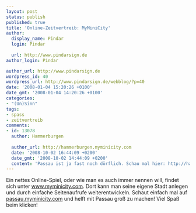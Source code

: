 ```yaml
---
layout: post
status: publish
published: true
title: 'Online-Zeitvertreib: MyMiniCity'
author:
  display_name: Pindar
  login: Pindar
  
  url: http://www.pindarsign.de
author_login: Pindar

author_url: http://www.pindarsign.de
wordpress_id: 40
wordpress_url: http://www.pindarsign.de/webblog/?p=40
date: '2008-01-04 15:20:26 +0100'
date_gmt: '2008-01-04 14:20:26 +0100'
categories:
- "(Un)Sinn"
tags:
- spass
- zeitvertreib
comments:
- id: 13078
  author: Hammerburgen
  
  author_url: http://hammerburgen.myminicity.com
  date: '2008-10-02 16:44:09 +0200'
  date_gmt: '2008-10-02 14:44:09 +0200'
  content: 'Passau ist ja fast noch dörflich. Schau mal hier: http://hammerburgen.myminicity.com/com'
---
```

<p>Ein nettes Online-Spiel, oder wie man es auch immer nennen will, findet sich unter <a href="http://www.myminicity.com" target="_blank">www.myminicity.com</a>. Dort kann man seine eigene Stadt anlegen und durch einfache Seitenaufrufe weiterentwickeln. Schaut einfach mal auf <a href="http://passau.myminicity.com" target="_blank">passau.myminicity.com</a> und helft mit Passau groß zu machen! Viel Spaß beim klicken!</p></p>
